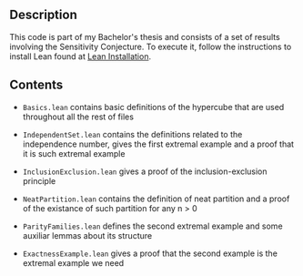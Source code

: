 ## Description

This code is part of my Bachelor's thesis and consists of a set of results involving the Sensitivity Conjecture. To execute it, follow the instructions to install Lean found at [Lean Installation](https://leanprover-community.github.io/get_started.html).

## Contents

- `Basics.lean` contains basic definitions of the hypercube that are used throughout all the rest of files

- `IndependentSet.lean` contains the definitions related to the independence number, gives the first extremal example and a proof that it is such extremal example

- `InclusionExclusion.lean` gives a proof of the inclusion-exclusion principle

- `NeatPartition.lean` contains the definition of neat partition and a proof of the existance of such partition for any n > 0

- `ParityFamilies.lean` defines the second extremal example and some auxiliar lemmas about its structure

- `ExactnessExample.lean` gives a proof that the second example is the extremal example we need
